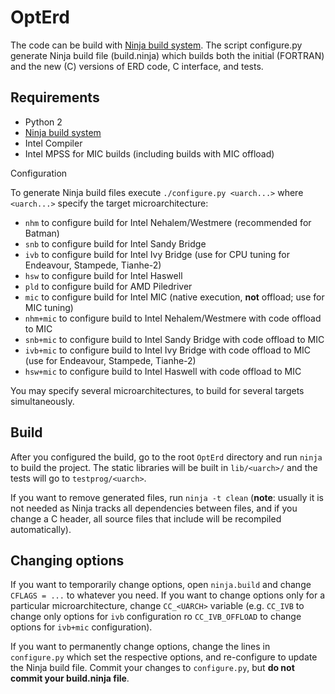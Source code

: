 OptErd
======

The code can be build with [Ninja build system](http://martine.github.io/ninja/). The script configure.py generate Ninja build file (build.ninja) which builds both the initial (FORTRAN) and the new (C) versions of ERD code, C interface, and tests.

Requirements
------------

* Python 2
* [Ninja build system](http://martine.github.io/ninja/)
* Intel Compiler
* Intel MPSS for MIC builds (including builds with MIC offload)

Configuration

To generate Ninja build files execute `./configure.py <uarch...>` where `<uarch...>` specify the target microarchitecture:

* `nhm` to configure build for Intel Nehalem/Westmere (recommended for Batman)
* `snb` to configure build for Intel Sandy Bridge
* `ivb` to configure build for Intel Ivy Bridge (use for CPU tuning for Endeavour, Stampede, Tianhe-2)
* `hsw` to configure build for Intel Haswell
* `pld` to configure build for AMD Piledriver
* `mic` to configure build for Intel MIC (native execution, **not** offload; use for MIC tuning)
* `nhm+mic` to configure build to Intel Nehalem/Westmere with code offload to MIC
* `snb+mic` to configure build to Intel Sandy Bridge with code offload to MIC
* `ivb+mic` to configure build to Intel Ivy Bridge with code offload to MIC (use for Endeavour, Stampede, Tianhe-2)
* `hsw+mic` to configure build to Intel Haswell with code offload to MIC

You may specify several microarchitectures, to build for several targets simultaneously.

Build
-----

After you configured the build, go to the root `OptErd` directory and run `ninja` to build the project. The static libraries will be built in `lib/<uarch>/` and the tests will go to `testprog/<uarch>`.

If you want to remove generated files, run `ninja -t clean` (**note**: usually it is not needed as Ninja tracks all dependencies between files, and if you change a C header, all source files that include will be recompiled automatically).

Changing options
----------------

If you want to temporarily change options, open `ninja.build` and change `CFLAGS = ...` to whatever you need. If you want to change options only for a particular microarchitecture, change `CC_<UARCH>` variable (e.g. `CC_IVB` to change only options for `ivb` configuration ro `CC_IVB_OFFLOAD` to change options for `ivb+mic` configuration).

If you want to permanently change options, change the lines in `configure.py` which set the respective options, and re-configure to update the Ninja build file. Commit your changes to `configure.py`,  but **do not commit your build.ninja file**.
